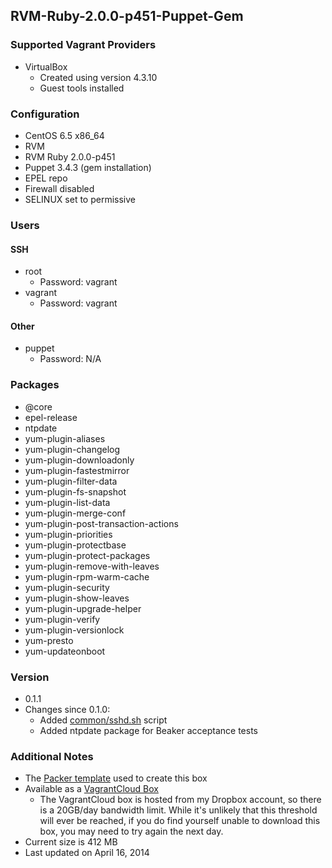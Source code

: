 ## RVM-Ruby-2.0.0-p451-Puppet-Gem

### Supported Vagrant Providers

* VirtualBox
  * Created using version 4.3.10
  * Guest tools installed

### Configuration

* CentOS 6.5 x86_64
* RVM
* RVM Ruby 2.0.0-p451
* Puppet 3.4.3 (gem installation)
* EPEL repo
* Firewall disabled
* SELINUX set to permissive

### Users

#### SSH

* root
  * Password: vagrant
* vagrant
  * Password: vagrant

#### Other

* puppet
  * Password: N/A

### Packages

* @core
* epel-release
* ntpdate
* yum-plugin-aliases
* yum-plugin-changelog
* yum-plugin-downloadonly
* yum-plugin-fastestmirror
* yum-plugin-filter-data
* yum-plugin-fs-snapshot
* yum-plugin-list-data
* yum-plugin-merge-conf
* yum-plugin-post-transaction-actions
* yum-plugin-priorities
* yum-plugin-protectbase
* yum-plugin-protect-packages
* yum-plugin-remove-with-leaves
* yum-plugin-rpm-warm-cache
* yum-plugin-security
* yum-plugin-show-leaves
* yum-plugin-upgrade-helper
* yum-plugin-verify
* yum-plugin-versionlock
* yum-presto
* yum-updateonboot

### Version

* 0.1.1
* Changes since 0.1.0:
  * Added [common/sshd.sh](https://github.com/Ginja/packer-templates/blob/master/input/scripts/common/sshd.sh) script
  * Added ntpdate package for Beaker acceptance tests

### Additional Notes

* The [Packer template](https://github.com/Ginja/packer-templates/tree/master/input/CentOS-6.5-x86_64/RVM-Ruby-2.0.0-p451-Puppet-Gem) used to create this box
* Available as a [VagrantCloud Box](https://vagrantcloud.com/ginja/centos-6.5-x64-rvm-ruby2.0.0-puppet)
  * The VagrantCloud box is hosted from my Dropbox account, so there is a 20GB/day bandwidth limit. While it's unlikely that this threshold will ever be reached, if you do find yourself unable to download this box, you may need to try again the next day.
* Current size is 412 MB 
* Last updated on April 16, 2014

